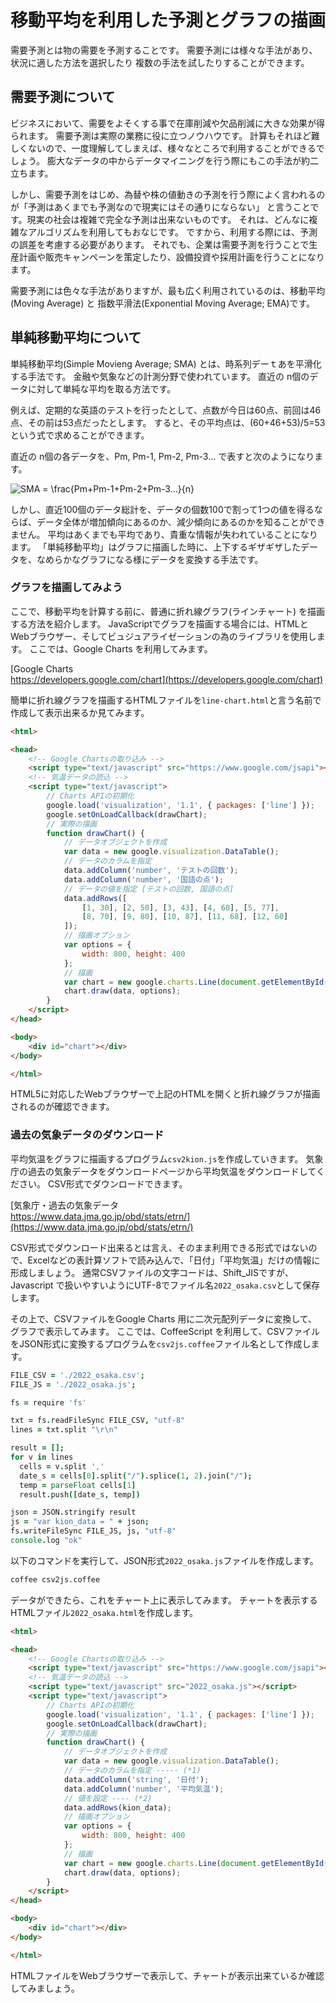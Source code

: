 # 移動平均を利用した予測とグラフの描画
需要予測とは物の需要を予測することです。
需要予測には様々な手法があり、状況に適した方法を選択したり
複数の手法を試したりすることができます。

## 需要予測について
ビジネスにおいて、需要をよそくする事で在庫削減や欠品削減に大きな効果が得られます。
需要予測は実際の業務に役に立つノウハウです。
計算もそれほど難しくないので、一度理解してしまえば、様々なところで利用することができるでしょう。
膨大なデータの中からデータマイニングを行う際にもこの手法が約二立ちます。

しかし、需要予測をはじめ、為替や株の値動きの予測を行う際によく言われるのが「予測はあくまでも予測なので現実にはその通りにならない」
と言うことです。現実の社会は複雑で完全な予測は出来ないものです。
それは、どんなに複雑なアルゴリズムを利用してもおなじです。
ですから、利用する際には、予測の誤差を考慮する必要があります。
それでも、企業は需要予測を行うことで生産計画や販売キャンペーンを策定したり、設備投資や採用計画を行うことになります。

需要予測には色々な手法がありますが、最も広く利用されているのは、移動平均(Moving Average) と 指数平滑法(Exponential Moving Average; EMA)です。

## 単純移動平均について
単純移動平均(Simple Movieng Average; SMA) とは、時系列デーｔあを平滑化する手法です。
金融や気象などの計測分野で使われています。
直近の n個のデータに対して単純な平均を取る方法です。

例えば、定期的な英語のテストを行ったとして、点数が今日は60点、前回は46点、その前は53点だったとします。
すると、その平均点は、(60+46+53)/5=53 という式で求めることができます。

直近の n個の各データを、Pm, Pm-1, Pm-2, Pm-3... で表すと次のようになります。

<img src="https://latex.codecogs.com/svg.image?SMA&space;=&space;\frac{Pm&plus;Pm-1&plus;Pm-2&plus;Pm-3...}{n}" title="SMA = \frac{Pm+Pm-1+Pm-2+Pm-3...}{n}" />

しかし、直近100個のデータ総計を、データの個数100で割って1つの値を得るならば、データ全体が増加傾向にあるのか、減少傾向にあるのかを知ることができません。
平均はあくまでも平均であり、貴重な情報が失われていることになります。
「単純移動平均」はグラフに描画した時に、上下するギザギザしたデータを、なめらかなグラフになる様にデータを変換する手法です。

### グラフを描画してみよう
ここで、移動平均を計算する前に、普通に折れ線グラフ(ラインチャート) を描画する方法を紹介します。
JavaScriptでグラフを描画する場合には、HTMLとWebブラウザー、そしてビュジュアライゼーションの為のライブラリを使用します。
ここでは、Google Charts を利用してみます。

[Google Charts<br>https://developers.google.com/chart](https://developers.google.com/chart)

簡単に折れ線グラフを描画するHTMLファイルを`line-chart.html`と言う名前で作成して表示出来るか見てみます。
```html
<html>

<head>
	<!-- Google Chartsの取り込み -->
	<script type="text/javascript" src="https://www.google.com/jsapi"></script>
	<!-- 気温データの読込 -->
	<script type="text/javascript">
		// Charts APIの初期化
		google.load('visualization', '1.1', { packages: ['line'] });
		google.setOnLoadCallback(drawChart);
		// 実際の描画
		function drawChart() {
			// データオブジェクトを作成
			var data = new google.visualization.DataTable();
			// データのカラムを指定
			data.addColumn('number', 'テストの回数');
			data.addColumn('number', '国語の点');
			// データの値を指定 [テストの回数, 国語の点]
			data.addRows([
				[1, 30], [2, 50], [3, 43], [4, 60], [5, 77],
				[8, 70], [9, 80], [10, 87], [11, 68], [12, 60]
			]);
			// 描画オプション
			var options = {
				width: 800, height: 400
			};
			// 描画
			var chart = new google.charts.Line(document.getElementById('chart'));
			chart.draw(data, options);
		}
	</script>
</head>

<body>
	<div id="chart"></div>
</body>

</html>
```
HTML5に対応したWebブラウザーで上記のHTMLを開くと折れ線グラフが描画されるのが確認できます。

### 過去の気象データのダウンロード
平均気温をグラフに描画するプログラム`csv2kion.js`を作成していきます。
気象庁の過去の気象データをダウンロードページから平均気温をダウンロードしてください。
CSV形式でダウンロードできます。

[気象庁・過去の気象データ<br>https://www.data.jma.go.jp/obd/stats/etrn/](https://www.data.jma.go.jp/obd/stats/etrn/)

CSV形式でダウンロード出来るとは言え、そのまま利用できる形式ではないので、Excelなどの表計算ソフトで読み込んで、「日付」「平均気温」だけの情報に形成しましょう。
通常CSVファイルの文字コードは、Shift_JISですが、Javascript で扱いやすいようにUTF-8でファイル名`2022_osaka.csv`として保存します。

その上で、CSVファイルをGoogle Charts 用に二次元配列データに変換して、グラフで表示してみます。
ここでは、CoffeeScript を利用して、CSVファイルをJSON形式に変換するプログラムを`csv2js.coffee`ファイル名として作成します。

```coffee
FILE_CSV = './2022_osaka.csv';
FILE_JS = './2022_osaka.js';

fs = require 'fs'

txt = fs.readFileSync FILE_CSV, "utf-8"
lines = txt.split "\r\n"

result = [];
for v in lines
  cells = v.split ','
  date_s = cells[0].split("/").splice(1, 2).join("/");
  temp = parseFloat cells[1]
  result.push([date_s, temp])

json = JSON.stringify result
js = "var kion_data = " + json;
fs.writeFileSync FILE_JS, js, "utf-8"
console.log "ok"
```
以下のコマンドを実行して、JSON形式`2022_osaka.js`ファイルを作成します。
```bash
coffee csv2js.coffee
```

データができたら、これをチャート上に表示してみます。
チャートを表示するHTMLファイル`2022_osaka.html`を作成します。

```html
<html>

<head>
	<!-- Google Chartsの取り込み -->
	<script type="text/javascript" src="https://www.google.com/jsapi"></script>
	<!-- 気温データの読込 -->
	<script type="text/javascript" src="2022_osaka.js"></script>
	<script type="text/javascript">
		// Charts APIの初期化
		google.load('visualization', '1.1', { packages: ['line'] });
		google.setOnLoadCallback(drawChart);
		// 実際の描画
		function drawChart() {
			// データオブジェクトを作成
			var data = new google.visualization.DataTable();
			// データのカラムを指定 ----- (*1)
			data.addColumn('string', '日付');
			data.addColumn('number', '平均気温');
			// 値を設定 ---- (*2)
			data.addRows(kion_data);
			// 描画オプション
			var options = {
				width: 800, height: 400
			};
			// 描画
			var chart = new google.charts.Line(document.getElementById('chart'));
			chart.draw(data, options);
		}
	</script>
</head>

<body>
	<div id="chart"></div>
</body>

</html>
```
HTMLファイルをWebブラウザーで表示して、チャートが表示出来ているか確認してみましょう。

